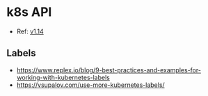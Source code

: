# k8s API

* Ref: [v1.14](https://kubernetes.io/docs/reference/generated/kubernetes-api/v1.14/)

## Labels

* <https://www.replex.io/blog/9-best-practices-and-examples-for-working-with-kubernetes-labels>
* <https://vsupalov.com/use-more-kubernetes-labels/>